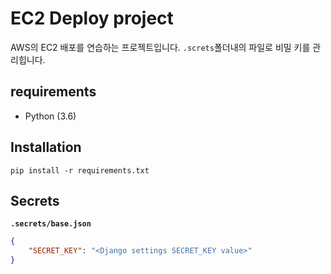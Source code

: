 # EC2 Deploy project


AWS의 EC2 배포를 연습하는 프로젝트입니다.
`.screts`폴더내의 파일로 비밀 키를 관리힙니다.


## requirements

- Python (3.6)


## Installation

```
pip install -r requirements.txt
```


## Secrets

**`.secrets/base.json`**

```json
{
    "SECRET_KEY": "<Django settings SECRET_KEY value>"
}
```
